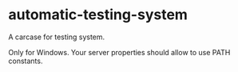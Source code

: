 # automatic-testing-system
A carcase for testing system.

Only for Windows. 
Your server properties should allow to use PATH constants.
